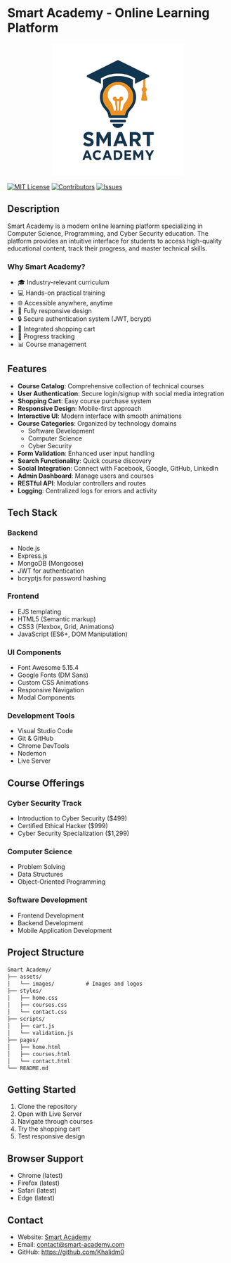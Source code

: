 # Smart Academy - Online Learning Platform
<div align="center">
  <img src="smart_academy-updated.png" alt="Smart Academy Logo" width="300"/>
</div>

[![MIT License](https://img.shields.io/badge/License-MIT-green.svg)](https://choosealicense.com/licenses/mit/)
[![Contributors](https://img.shields.io/github/contributors/Osamahfm/Coursey)](https://github.com/Osamahfm/Coursey/graphs/contributors)
[![Issues](https://img.shields.io/github/issues/Osamahfm/Coursey)](https://github.com/Osamahfm/Coursey/issues)

## Description
Smart Academy is a modern online learning platform specializing in Computer Science, Programming, and Cyber Security education. The platform provides an intuitive interface for students to access high-quality educational content, track their progress, and master technical skills.

### Why Smart Academy?
- 🎓 Industry-relevant curriculum
- 💻 Hands-on practical training
- 🌐 Accessible anywhere, anytime
- 📱 Fully responsive design
- 🔒 Secure authentication system (JWT, bcrypt)
- 🛒 Integrated shopping cart
- 🎯 Progress tracking
- 📊 Course management

## Features
- **Course Catalog**: Comprehensive collection of technical courses
- **User Authentication**: Secure login/signup with social media integration
- **Shopping Cart**: Easy course purchase system
- **Responsive Design**: Mobile-first approach
- **Interactive UI**: Modern interface with smooth animations
- **Course Categories**: Organized by technology domains
  - Software Development
  - Computer Science
  - Cyber Security
- **Form Validation**: Enhanced user input handling
- **Search Functionality**: Quick course discovery
- **Social Integration**: Connect with Facebook, Google, GitHub, LinkedIn
- **Admin Dashboard**: Manage users and courses
- **RESTful API**: Modular controllers and routes
- **Logging**: Centralized logs for errors and activity

## Tech Stack

### Backend
- Node.js
- Express.js
- MongoDB (Mongoose)
- JWT for authentication
- bcryptjs for password hashing

### Frontend
- EJS templating
- HTML5 (Semantic markup)
- CSS3 (Flexbox, Grid, Animations)
- JavaScript (ES6+, DOM Manipulation)

### UI Components
- Font Awesome 5.15.4
- Google Fonts (DM Sans)
- Custom CSS Animations
- Responsive Navigation
- Modal Components

### Development Tools
- Visual Studio Code
- Git & GitHub
- Chrome DevTools
- Nodemon
- Live Server

## Course Offerings

### Cyber Security Track
- Introduction to Cyber Security ($499)
- Certified Ethical Hacker ($999)
- Cyber Security Specialization ($1,299)

### Computer Science
- Problem Solving
- Data Structures
- Object-Oriented Programming

### Software Development
- Frontend Development
- Backend Development
- Mobile Application Development

## Project Structure
```
Smart Academy/
├── assets/
│   └── images/          # Images and logos
├── styles/
│   ├── home.css
│   ├── courses.css
│   └── contact.css
├── scripts/
│   ├── cart.js
│   └── validation.js
├── pages/
│   ├── home.html
│   ├── courses.html
│   └── contact.html
└── README.md
```

## Getting Started
1. Clone the repository
2. Open with Live Server
3. Navigate through courses
4. Try the shopping cart
5. Test responsive design

## Browser Support
- Chrome (latest)
- Firefox (latest)
- Safari (latest)
- Edge (latest)

## Contact
- Website: [Smart Academy](https://smart-academy.com)
- Email: contact@smart-academy.com
- GitHub: https://github.com/Khalidm0
